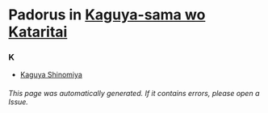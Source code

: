 # Padorus in [Kaguya-sama wo Kataritai](https://myanimelist.net/manga/114872/Kaguya-sama_wo_Kataritai)

### K
* [Kaguya Shinomiya](https://github.com/shadow578/Project-Padoru/blob/master/table-of-contents/characters/KaguyaShinomiya.md)

###### This page was automatically generated. If it contains errors, please open a Issue.
